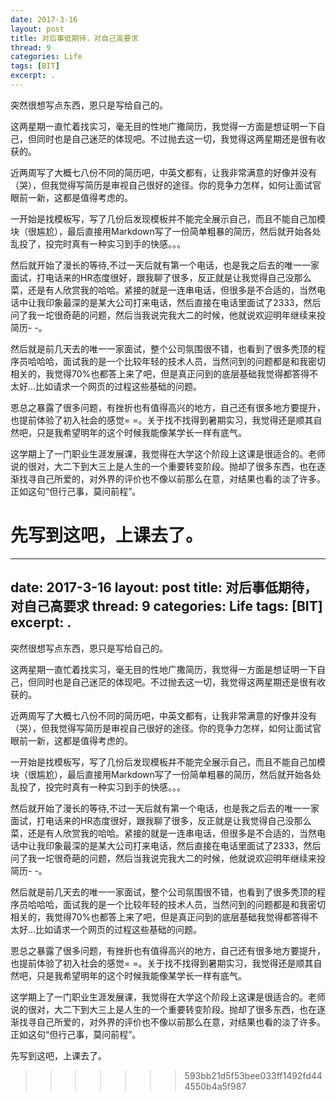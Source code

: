 ```yaml
---
date: 2017-3-16
layout: post
title: 对后事低期待，对自己高要求
thread: 9
categories: Life
tags: [BIT]
excerpt: .
---
```


突然很想写点东西，恩只是写给自己的。

这两星期一直忙着找实习，毫无目的性地广撒简历，我觉得一方面是想证明一下自己，但同时也是自己迷茫的体现吧。不过抛去这一切，我觉得这两星期还是很有收获的。

近两周写了大概七八份不同的简历吧，中英文都有，让我非常满意的好像并没有（哭），但我觉得写简历是审视自己很好的途径。你的竞争力怎样，如何让面试官眼前一新，这都是值得考虑的。

一开始是找模板写，写了几份后发现模板并不能完全展示自己，而且不能自己加模块（很尴尬），最后直接用Markdown写了一份简单粗暴的简历，然后就开始各处乱投了，投完时真有一种实习到手的快感。。。

然后就开始了漫长的等待,不过一天后就有第一个电话，也是我之后去的唯一一家面试，打电话来的HR态度很好，跟我聊了很多，反正就是让我觉得自己没那么菜，还是有人欣赏我的哈哈。紧接的就是一连串电话，但很多是不合适的，当然电话中让我印象最深的是某大公司打来电话，然后直接在电话里面试了2333，然后问了我一坨很奇葩的问题，然后当我说完我大二的时候，他就说欢迎明年继续来投简历- -。

然后就是前几天去的唯一一家面试，整个公司氛围很不错，也看到了很多秃顶的程序员哈哈哈，面试我的是一个比较年轻的技术人员，当然问到的问题都是和我密切相关的，我觉得70%也都答上来了吧，但是真正问到的底层基础我觉得都答得不太好...比如请求一个网页的过程这些基础的问题。

恩总之暴露了很多问题，有挫折也有值得高兴的地方，自己还有很多地方要提升，也提前体验了初入社会的感觉= =。关于找不找得到暑期实习，我觉得还是顺其自然吧，只是我希望明年的这个时候我能像某学长一样有底气。

这学期上了一门职业生涯发展课，我觉得在大学这个阶段上这课是很适合的。老师说的很对，大二下到大三上是人生的一个重要转变阶段。抛却了很多东西，也在逐渐找寻自己所爱的，对外界的评价也不像以前那么在意，对结果也看的淡了许多。正如这句“但行己事，莫问前程”。

先写到这吧，上课去了。
=======
---
date: 2017-3-16
layout: post
title: 对后事低期待，对自己高要求
thread: 9
categories: Life
tags: [BIT]
excerpt: .
---

突然很想写点东西，恩只是写给自己的。

这两星期一直忙着找实习，毫无目的性地广撒简历，我觉得一方面是想证明一下自己，但同时也是自己迷茫的体现吧。不过抛去这一切，我觉得这两星期还是很有收获的。

近两周写了大概七八份不同的简历吧，中英文都有，让我非常满意的好像并没有（哭），但我觉得写简历是审视自己很好的途径。你的竞争力怎样，如何让面试官眼前一新，这都是值得考虑的。

一开始是找模板写，写了几份后发现模板并不能完全展示自己，而且不能自己加模块（很尴尬），最后直接用Markdown写了一份简单粗暴的简历，然后就开始各处乱投了，投完时真有一种实习到手的快感。。。

然后就开始了漫长的等待,不过一天后就有第一个电话，也是我之后去的唯一一家面试，打电话来的HR态度很好，跟我聊了很多，反正就是让我觉得自己没那么菜，还是有人欣赏我的哈哈。紧接的就是一连串电话，但很多是不合适的，当然电话中让我印象最深的是某大公司打来电话，然后直接在电话里面试了2333，然后问了我一坨很奇葩的问题，然后当我说完我大二的时候，他就说欢迎明年继续来投简历- -。

然后就是前几天去的唯一一家面试，整个公司氛围很不错，也看到了很多秃顶的程序员哈哈哈，面试我的是一个比较年轻的技术人员，当然问到的问题都是和我密切相关的，我觉得70%也都答上来了吧，但是真正问到的底层基础我觉得都答得不太好...比如请求一个网页的过程这些基础的问题。

恩总之暴露了很多问题，有挫折也有值得高兴的地方，自己还有很多地方要提升，也提前体验了初入社会的感觉= =。关于找不找得到暑期实习，我觉得还是顺其自然吧，只是我希望明年的这个时候我能像某学长一样有底气。

这学期上了一门职业生涯发展课，我觉得在大学这个阶段上这课是很适合的。老师说的很对，大二下到大三上是人生的一个重要转变阶段。抛却了很多东西，也在逐渐找寻自己所爱的，对外界的评价也不像以前那么在意，对结果也看的淡了许多。正如这句“但行己事，莫问前程”。

先写到这吧，上课去了。
>>>>>>> 593bb21d5f53bee033ff1492fd444550b4a5f987
